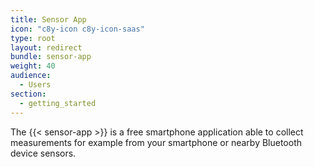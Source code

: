```yaml
---
title: Sensor App
icon: "c8y-icon c8y-icon-saas"
type: root
layout: redirect
bundle: sensor-app
weight: 40
audience:
  - Users
section:
  - getting_started
---
```


The {{< sensor-app >}} is a free smartphone application able to collect measurements for example from your smartphone or nearby Bluetooth device sensors.
